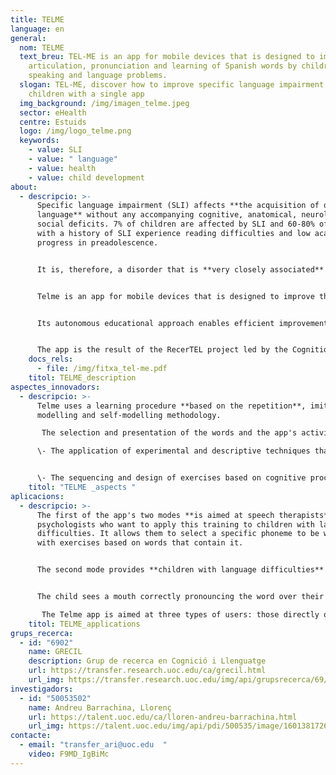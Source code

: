 ```yaml
---
title: TELME
language: en
general:
  nom: TELME
  text_breu: TEL-ME is an app for mobile devices that is designed to improve the
    articulation, pronunciation and learning of Spanish words by children with
    speaking and language problems.
  slogan: TEL-ME, discover how to improve specific language impairment (SLI) in
    children with a single app
  img_background: /img/imagen_telme.jpeg
  sector: eHealth
  centre: Estuids
  logo: /img/logo_telme.png
  keywords:
    - value: SLI
    - value: " language"
    - value: health
    - value: child development
about:
  - descripcio: >-
      Specific language impairment (SLI) affects **the acquisition of oral
      language** without any accompanying cognitive, anatomical, neurological or
      social deficits. 7% of children are affected by SLI and 60-80% of children
      with a history of SLI experience reading difficulties and low academic
      progress in preadolescence. 


      It is, therefore, a disorder that is **very closely associated** with school failure. 


      Telme is an app for mobile devices that is designed to improve the articulation, pronunciation and learning of Spanish words by children with **speaking and language problems.** 


      Its autonomous educational approach enables efficient improvement and recovery in cases of **specific language** impairment. 


      The app is the result of the RecerTEL project led by the Cognition and Language Research Group (GRECIL), which offers specialist services and aims to provide **tools and resources** to families and professionals related to language acquisition disorders, specifically those affected by SLI.
    docs_rels:
      - file: /img/fitxa_tel-me.pdf
    titol: TELME_description
aspectes_innovadors:
  - descripcio: >-
      Telme uses a learning procedure **based on the repetition**, imitation,
      modelling and self-modelling methodology.

       The selection and presentation of the words and the app's activities and tasks are based on scientific research conducted in the area of language acquisition on children with and without difficulties. Its main advantages are as **follows:** 

      \- The application of experimental and descriptive techniques that focus on the phonological, grammatical and conceptual **aspects of words**. 


      \- The sequencing and design of exercises based on cognitive processes involved in the acquisition and **articulation of language**.
    titol: "TELME _aspects "
aplicacions:
  - descripcio: >-
      The first of the app's two modes **is aimed at speech therapists** and/or
      psychologists who want to apply this training to children with language
      difficulties. It allows them to select a specific phoneme to be worked on
      with exercises based on words that contain it. 


      The second mode provides **children with language difficulties** (with or without adult supervision) with a more autonomous and fun way of training. 


      The child sees a mouth correctly pronouncing the word over their own face, improving their understanding of how the word should be pronounced. This fun approach allows children to practice the various phonemes and **learn new words**.

       The Telme app is aimed at three types of users: those directly or indirectly affected by the disorder (children and parents), **prescribers of services** (public bodies and education professionals), and **clinical professionals** (psychologists, doctors, speech therapists, etc.).
    titol: TELME_applications
grups_recerca:
  - id: "6902"
    name: GRECIL
    description: Grup de recerca en Cognició i Llenguatge
    url: https://transfer.research.uoc.edu/ca/grecil.html
    url_img: https://transfer.research.uoc.edu/img/api/grupsrecerca/69/image/1588435812349
investigadors:
  - id: "50053502"
    name: Andreu Barrachina, Llorenç
    url: https://talent.uoc.edu/ca/lloren-andreu-barrachina.html
    url_img: https://talent.uoc.edu/img/api/pdi/500535/image/1601381726154
contacte:
  - email: "transfer_ari@uoc.edu  "
    video: F9MD_IgBiMc
---
```

